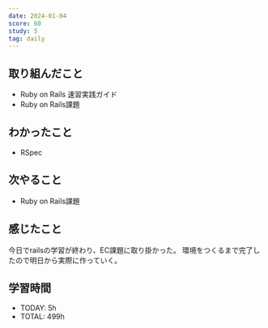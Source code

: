 ```yaml
---
date: 2024-01-04
score: 60
study: 5
tag: daily
---
```


## 取り組んだこと
- Ruby on Rails 速習実践ガイド
- Ruby on Rails課題
## わかったこと
- RSpec
## 次やること
- Ruby on Rails課題
## 感じたこと
今日でrailsの学習が終わり、EC課題に取り掛かった。
環境をつくるまで完了したので明日から実際に作っていく。
## 学習時間
- TODAY: 5h
- TOTAL: 499h